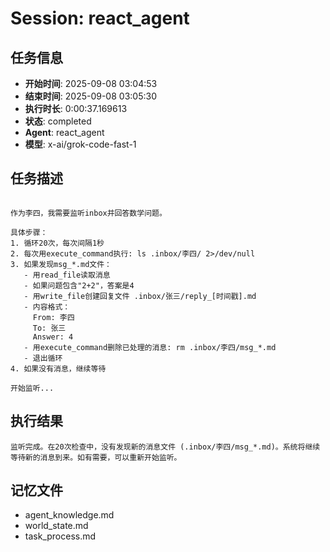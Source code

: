 # Session: react_agent

## 任务信息
- **开始时间**: 2025-09-08 03:04:53
- **结束时间**: 2025-09-08 03:05:30
- **执行时长**: 0:00:37.169613
- **状态**: completed
- **Agent**: react_agent
- **模型**: x-ai/grok-code-fast-1

## 任务描述
```

作为李四，我需要监听inbox并回答数学问题。

具体步骤：
1. 循环20次，每次间隔1秒
2. 每次用execute_command执行: ls .inbox/李四/ 2>/dev/null
3. 如果发现msg_*.md文件：
   - 用read_file读取消息
   - 如果问题包含"2+2"，答案是4
   - 用write_file创建回复文件 .inbox/张三/reply_[时间戳].md
   - 内容格式：
     From: 李四
     To: 张三
     Answer: 4
   - 用execute_command删除已处理的消息: rm .inbox/李四/msg_*.md
   - 退出循环
4. 如果没有消息，继续等待

开始监听...

```

## 执行结果
```
监听完成。在20次检查中，没有发现新的消息文件 (.inbox/李四/msg_*.md)。系统将继续等待新的消息到来。如有需要，可以重新开始监听。
```

## 记忆文件
- agent_knowledge.md
- world_state.md  
- task_process.md
